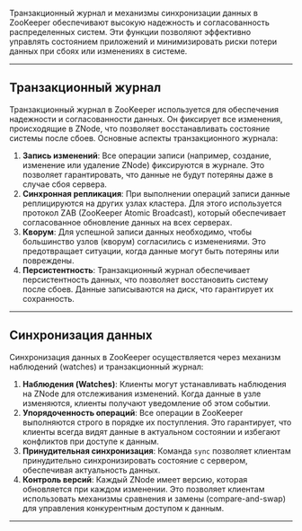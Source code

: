 
Транзакционный журнал и механизмы синхронизации данных в ZooKeeper обеспечивают высокую надежность и согласованность распределенных систем. Эти функции позволяют эффективно управлять состоянием приложений и минимизировать риски потери данных при сбоях или изменениях в системе.

---
## Транзакционный журнал

Транзакционный журнал в ZooKeeper используется для обеспечения надежности и согласованности данных. Он фиксирует все изменения, происходящие в ZNode, что позволяет восстанавливать состояние системы после сбоев. Основные аспекты транзакционного журнала:

1. **Запись изменений**: Все операции записи (например, создание, изменение или удаление ZNode) фиксируются в журнале. Это позволяет гарантировать, что данные не будут потеряны даже в случае сбоя сервера.
2. **Синхронная репликация**: При выполнении операций записи данные реплицируются на других узлах кластера. Для этого используется протокол ZAB (ZooKeeper Atomic Broadcast), который обеспечивает согласованное обновление данных на всех серверах.
3. **Кворум**: Для успешной записи данных необходимо, чтобы большинство узлов (кворум) согласились с изменениями. Это предотвращает ситуации, когда данные могут быть потеряны или повреждены.
4. **Персистентность**: Транзакционный журнал обеспечивает персистентность данных, что позволяет восстановить систему после сбоев. Данные записываются на диск, что гарантирует их сохранность.
---
## Синхронизация данных

Синхронизация данных в ZooKeeper осуществляется через механизм наблюдений (watches) и транзакционный журнал:

1. **Наблюдения (Watches)**: Клиенты могут устанавливать наблюдения на ZNode для отслеживания изменений. Когда данные в узле изменяются, клиенты получают уведомление об этом событии.
2. **Упорядоченность операций**: Все операции в ZooKeeper выполняются строго в порядке их поступления. Это гарантирует, что клиенты всегда видят данные в актуальном состоянии и избегают конфликтов при доступе к данным.
3. **Принудительная синхронизация**: Команда `sync` позволяет клиентам принудительно синхронизировать состояние с сервером, обеспечивая актуальность данных.
4. **Контроль версий**: Каждый ZNode имеет версию, которая обновляется при каждом изменении. Это позволяет клиентам использовать механизмы сравнения и замены (compare-and-swap) для управления конкурентным доступом к данным.
---
